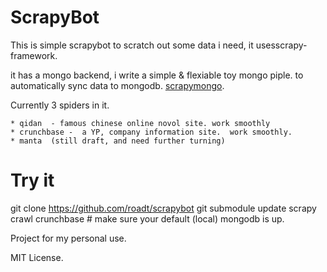 

ScrapyBot
==========================

This is simple scrapybot to scratch out some data i need, it usesscrapy-framework.

it has a mongo backend, i write a simple & flexiable toy mongo piple. to automatically sync data to mongodb.
[scrapymongo](https://github.com/roadt/scrapymongo).

Currently 3 spiders in it. 
    
    * qidan  - famous chinese online novol site. work smoothly
    * crunchbase -  a YP, company information site.  work smoothly.
    * manta  (still draft, and need further turning)
    


Try it
========================
git clone https://github.com/roadt/scrapybot
git submodule update
scrapy crawl crunchbase     # make sure your default (local) mongodb is up.




   
 Project for my personal use.
 
 MIT License.

